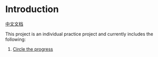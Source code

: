 # Introduction

[中文文档](./README_CN.md)

This project is an individual practice project and currently includes the following:

1. [Circle the progress](./src/pages/Process/index.tsx)
